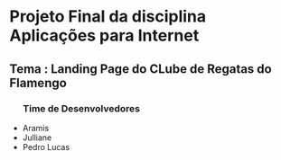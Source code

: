 <h1>Projeto Final da disciplina Aplicações para Internet</h1>
<h2>Tema : Landing Page do CLube de Regatas do Flamengo</h2>
<ul>
  <h3>Time de Desenvolvedores</h3>
  <li>Aramis</li>
  <li>Julliane</li>
  <li>Pedro Lucas</li>
</ul>
